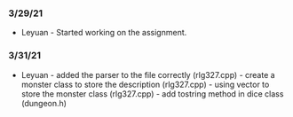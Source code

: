 ### 3/29/21
* Leyuan - Started working on the assignment.
### 3/31/21
* Leyuan - added the parser to the file correctly (rlg327.cpp)
         - create a monster class to store the description (rlg327.cpp)
         - using vector to store the monster class (rlg327.cpp)
         - add tostring method in dice class (dungeon.h)